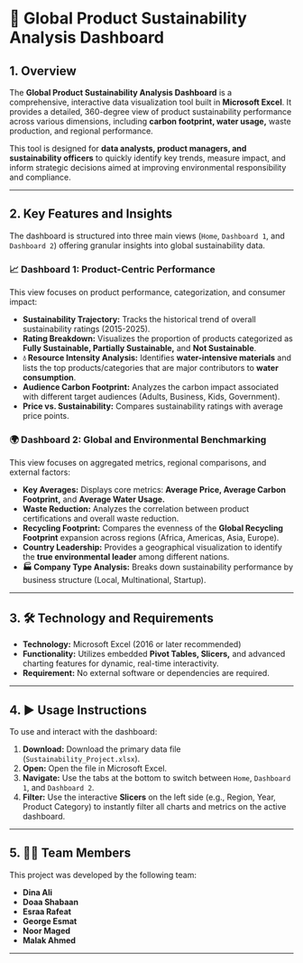 # 🌿 Global Product Sustainability Analysis Dashboard

## 1. Overview

The **Global Product Sustainability Analysis Dashboard** is a comprehensive, interactive data visualization tool built in **Microsoft Excel**. It provides a detailed, 360-degree view of product sustainability performance across various dimensions, including **carbon footprint, water usage,** waste production, and regional performance.

This tool is designed for **data analysts, product managers, and sustainability officers** to quickly identify key trends, measure impact, and inform strategic decisions aimed at improving environmental responsibility and compliance.

---

## 2. Key Features and Insights

The dashboard is structured into three main views (`Home`, `Dashboard 1`, and `Dashboard 2`) offering granular insights into global sustainability data.

### 📈 Dashboard 1: Product-Centric Performance

This view focuses on product performance, categorization, and consumer impact:

* **Sustainability Trajectory:** Tracks the historical trend of overall sustainability ratings (2015-2025).
* **Rating Breakdown:** Visualizes the proportion of products categorized as **Fully Sustainable, Partially Sustainable,** and **Not Sustainable**.
* **💧 Resource Intensity Analysis:** Identifies **water-intensive materials** and lists the top products/categories that are major contributors to **water consumption**.
* **Audience Carbon Footprint:** Analyzes the carbon impact associated with different target audiences (Adults, Business, Kids, Government).
* **Price vs. Sustainability:** Compares sustainability ratings with average price points.

### 🌍 Dashboard 2: Global and Environmental Benchmarking

This view focuses on aggregated metrics, regional comparisons, and external factors:

* **Key Averages:** Displays core metrics: **Average Price, Average Carbon Footprint,** and **Average Water Usage.**
* **Waste Reduction:** Analyzes the correlation between product certifications and overall waste reduction.
* **Recycling Footprint:** Compares the evenness of the **Global Recycling Footprint** expansion across regions (Africa, Americas, Asia, Europe).
* **Country Leadership:** Provides a geographical visualization to identify the **true environmental leader** among different nations.
* **🏭 Company Type Analysis:** Breaks down sustainability performance by business structure (Local, Multinational, Startup).

---

## 3. 🛠️ Technology and Requirements

* **Technology:** Microsoft Excel (2016 or later recommended)
* **Functionality:** Utilizes embedded **Pivot Tables, Slicers,** and advanced charting features for dynamic, real-time interactivity.
* **Requirement:** No external software or dependencies are required.

---

## 4. ▶️ Usage Instructions

To use and interact with the dashboard:

1.  **Download:** Download the primary data file (`Sustainability_Project.xlsx`).
2.  **Open:** Open the file in Microsoft Excel.
3.  **Navigate:** Use the tabs at the bottom to switch between `Home`, `Dashboard 1`, and `Dashboard 2`.
4.  **Filter:** Use the interactive **Slicers** on the left side (e.g., Region, Year, Product Category) to instantly filter all charts and metrics on the active dashboard.

---

## 5. 🧑‍💻 Team Members

This project was developed by the following team:

* **Dina Ali**
* **Doaa Shabaan**
* **Esraa Rafeat**
* **George Esmat**
* **Noor Maged**
* **Malak Ahmed**

---


